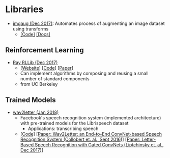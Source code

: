 # Libraries

- [imgaug (Dec 2017)](https://github.com/aleju/imgaug): Automates process of augmenting an image dataset using transforms
	- [[Code]](https://github.com/aleju/imgaug) [[Docs]](http://imgaug.readthedocs.io/en/latest/)

## Reinforcement Learning
- [Ray RLLib (Dec 2017)](http://ray.readthedocs.io/en/latest/rllib.html)	
	- [[Website]](http://ray.readthedocs.io/en/latest/rllib.html) [[Code]](https://github.com/ray-project/ray/tree/master/python/ray/rllib) [[Paper]](https://arxiv.org/abs/1712.09381)
	- Can implement algorithms by composing and reusing a small number of standard components
	- from UC Berkeley

## Trained Models
- [wav2letter (Jan 2018)](https://github.com/facebookresearch/wav2letter)
	- Facebook's speech recognition system (implemented architecture) with pre-trained models for the Librispeech dataset
		- Applications: transcribing speech
	- [[Code]](https://github.com/facebookresearch/wav2letter) [[Paper: Wav2Letter: an End-to-End ConvNet-based Speech Recognition System (Collobert et. al., Sept 2016)]](https://arxiv.org/abs/1609.03193) [[Paper: Letter-Based Speech Recognition with Gated ConvNets (Liptchinsky et. al., Dec 2017)]](https://arxiv.org/abs/1712.09444)